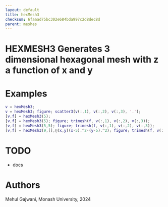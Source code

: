 ```yaml
---
layout: default
title: hexMesh3
checksum: 6faaad75bc302e684bda997c2d8dec8d
parent: meshes
---
```



 
# HEXMESH3 Generates 3 dimensional hexagonal mesh with z a function of x and y
 
# Examples
```matlab
v = hexMesh3;
v = hexMesh3; figure; scatter3(v(:,1), v(:,2), v(:,3), '.');
[v,f] = hexMesh3(5);
[v,f] = hexMesh3(5); figure; trimesh(f, v(:,1), v(:,2), v(:,3));
[v,f] = hexMesh3(5,5); figure; trimesh(f, v(:,1), v(:,2), v(:,3));
[v,f] = hexMesh3(9,[],@(x,y)(x-5).^2-(y-5).^2); figure; trimesh(f, v(:,1), v(:,2), v(:,3));
```
 
# TODO
-  docs 
 
# Authors

Mehul Gajwani, Monash University, 2024

